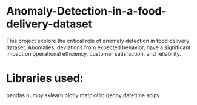 # Anomaly-Detection-in-a-food-delivery-dataset
This project explore the critical role of anomaly detection in food delivery dataset. Anomalies, deviations from expected behavior, have a significant impact on operational efficiency, customer satisfaction, and reliability.
# Libraries used:
pandas
numpy
sklearn
plotly
matplotlib
geopy
datetime
scipy
